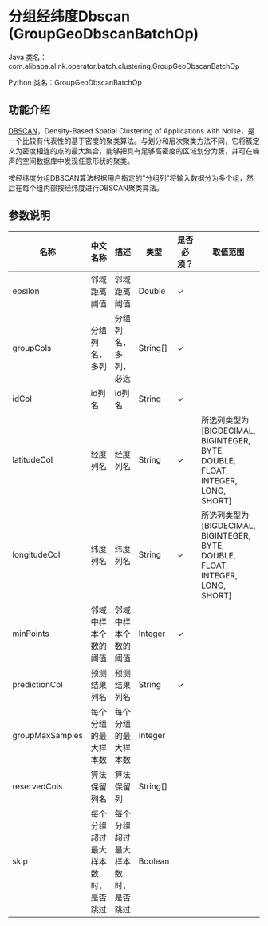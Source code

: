 # 分组经纬度Dbscan (GroupGeoDbscanBatchOp)
Java 类名：com.alibaba.alink.operator.batch.clustering.GroupGeoDbscanBatchOp

Python 类名：GroupGeoDbscanBatchOp


## 功能介绍
[DBSCAN](https://en.wikipedia.org/wiki/DBSCAN)，Density-Based Spatial Clustering of Applications with Noise，是一个比较有代表性的基于密度的聚类算法。与划分和层次聚类方法不同，它将簇定义为密度相连的点的最大集合，能够把具有足够高密度的区域划分为簇，并可在噪声的空间数据库中发现任意形状的聚类。

按经纬度分组DBSCAN算法根据用户指定的"分组列"将输入数据分为多个组，然后在每个组内部按经纬度进行DBSCAN聚类算法。

## 参数说明
| 名称 | 中文名称 | 描述 | 类型 | 是否必须？ | 取值范围 | 默认值 |
| --- | --- | --- | --- | --- | --- | --- |
| epsilon | 邻域距离阈值 | 邻域距离阈值 | Double | ✓ |  |  |
| groupCols | 分组列名，多列 | 分组列名，多列，必选 | String[] | ✓ |  |  |
| idCol | id列名 | id列名 | String | ✓ |  |  |
| latitudeCol | 经度列名 | 经度列名 | String | ✓ | 所选列类型为 [BIGDECIMAL, BIGINTEGER, BYTE, DOUBLE, FLOAT, INTEGER, LONG, SHORT] |  |
| longitudeCol | 纬度列名 | 纬度列名 | String | ✓ | 所选列类型为 [BIGDECIMAL, BIGINTEGER, BYTE, DOUBLE, FLOAT, INTEGER, LONG, SHORT] |  |
| minPoints | 邻域中样本个数的阈值 | 邻域中样本个数的阈值 | Integer | ✓ |  |  |
| predictionCol | 预测结果列名 | 预测结果列名 | String | ✓ |  |  |
| groupMaxSamples | 每个分组的最大样本数 | 每个分组的最大样本数 | Integer |  |  | 2147483647 |
| reservedCols | 算法保留列名 | 算法保留列 | String[] |  |  | null |
| skip | 每个分组超过最大样本数时，是否跳过 | 每个分组超过最大样本数时，是否跳过 | Boolean |  |  | false |

